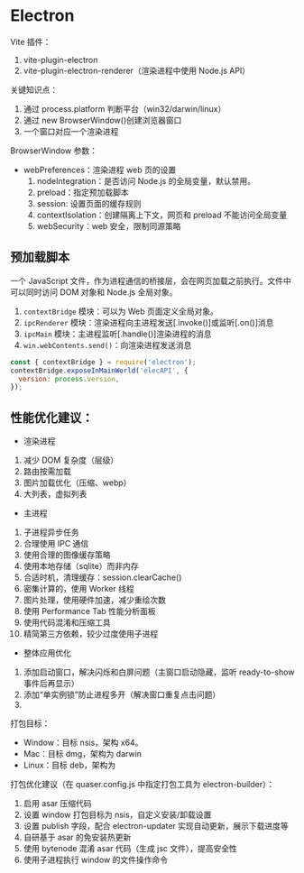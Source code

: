 # Electron

Vite 插件：

1. vite-plugin-electron
2. vite-plugin-electron-renderer（渲染进程中使用 Node.js API）

关键知识点：

1. 通过 process.platform 判断平台（win32/darwin/linux）
2. 通过 new BrowserWindow()创建浏览器窗口
3. 一个窗口对应一个渲染进程

BrowserWindow 参数：

- webPreferences：渲染进程 web 页的设置
  1. nodeIntegration：是否访问 Node.js 的全局变量，默认禁用。
  2. preload：指定预加载脚本
  3. session: 设置页面的缓存规则
  4. contextIsolation：创建隔离上下文，网页和 preload 不能访问全局变量
  5. webSecurity：web 安全，限制同源策略

## 预加载脚本

一个 JavaScript 文件，作为进程通信的桥接层，会在网页加载之前执行。文件中可以同时访问 DOM 对象和 Node.js 全局对象。

1. `contextBridge` 模块：可以为 Web 页面定义全局对象。
2. `ipcRenderer` 模块：渲染进程向主进程发送[.invoke()]或监听[.on()]消息
3. `ipcMain` 模块：主进程监听[.handle()]渲染进程的消息
4. `win.webContents.send()`：向渲染进程发送消息

```js
const { contextBridge } = require('electron');
contextBridge.exposeInMainWorld('elecAPI', {
  version: process.version,
});
```

## 性能优化建议：

- 渲染进程

1. 减少 DOM 复杂度（层级）
2. 路由按需加载
3. 图片加载优化（压缩、webp）
4. 大列表，虚拟列表

- 主进程

1. 子进程异步任务
2. 合理使用 IPC 通信
3. 使用合理的图像缓存策略
4. 使用本地存储（sqlite）而非内存
5. 合适时机，清理缓存：session.clearCache()
6. 密集计算的，使用 Worker 线程
7. 图片处理，使用硬件加速，减少重绘次数
8. 使用 Performance Tab 性能分析面板
9. 使用代码混淆和压缩工具
10. 精简第三方依赖，较少过度使用子进程

- 整体应用优化

1. 添加启动窗口，解决闪烁和白屏问题（主窗口启动隐藏，监听 ready-to-show 事件后再显示）
2. 添加“单实例锁”防止进程多开（解决窗口重复点击问题）
3.

打包目标：

- Window：目标 nsis，架构 x64。
- Mac：目标 dmg，架构为 darwin
- Linux：目标 deb，架构为

打包优化建议（在 quaser.config.js 中指定打包工具为 electron-builder）：

1. 启用 asar 压缩代码
2. 设置 window 打包目标为 nsis，自定义安装/卸载设置
3. 设置 publish 字段，配合 electron-updater 实现自动更新，展示下载进度等
4. 自研基于 asar 的免安装热更新
5. 使用 bytenode 混淆 asar 代码（生成 jsc 文件），提高安全性
6. 使用子进程执行 window 的文件操作命令

